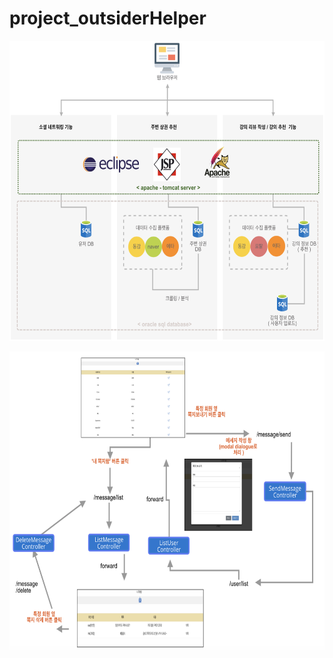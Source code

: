# project_outsiderHelper


<p align="center">
  <img width="700" height="480" src="/images/system.png">
</p>

<p align="center">
  <img width="700" height="480" src="/images/sendMsg.png">
</p>
